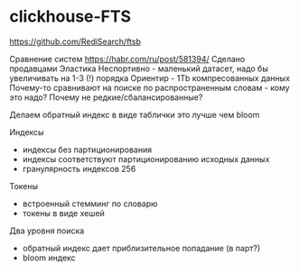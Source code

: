 # clickhouse-FTS

https://github.com/RediSearch/ftsb

Сравнение систем https://habr.com/ru/post/581394/
Сделано продавцами Эластика
Неспортивно - маленький датасет, надо бы увеличивать на 1-3 (!) порядка
Ориентир - 1Tb компресованных данных
Почему-то сравнивают на поиске по распространенным словам - кому это надо? Почему не редкие/сбалансированные?

Делаем обратный индекс в виде таблички
это лучше чем bloom

Индексы
- индексы без партиционирования
- индексы соответствуют партиционированию исходных данных
- гранулярность индексов 256

Токены
- встроенный стемминг по словарю
- токены в виде хешей

Два уровня поиска
- обратный индекс дает приблизительное попадание (в парт?)
- bloom индекс
